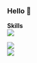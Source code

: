 ### Hello 👋

<p>
  <strong>Skills</strong>
  </br>
  <a href="https://skillicons.dev">
    <img src="https://skillicons.dev/icons?i=py,js,css,html,github,mongodb,stackoverflow" />
  </a>
</p>


<p>
  <a href="https://github.com/anuraghazra/github-readme-stats">
    <img src="https://github-readme-stats.vercel.app/api/top-langs/?username=villegust&layout=compact&hide=c,cmake,php,vim+script,objective-c,roff,makefile,lua,c%2B%2B,batchfile&theme=radical&langs_count=10&hide_border=true" />
  </a>
  <br>
   <a href="https://github.com/anuraghazra/github-readme-stats">
    <img src="https://github-readme-stats.vercel.app/api?username=villegust&show_icons=true&theme=radical&count_private=true&hide_border=true" />
  </a>
</p>
